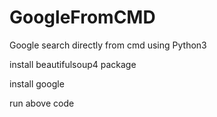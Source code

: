 # GoogleFromCMD
Google search directly from cmd using Python3

install beautifulsoup4 package

install google

run above code
